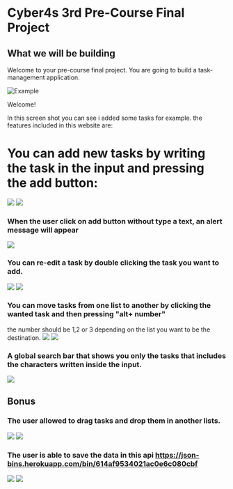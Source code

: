 # Cyber4s 3rd Pre-Course Final Project

## What we will be building

Welcome to your pre-course final project. You are going to build a task-management application.

![Example](image/webpage.png)

Welcome!

In this screen shot you can see i added some tasks for example.
the features included in this website are:

# You can add new tasks by writing the task in the input and pressing the add button:

![](image/addbutton.png) ![](image/afteraddtask.png)

### When the user click on add button without type a text, an alert message will appear

![](image/alert.png)

### You can re-edit a task by double clicking the task you want to add.

![](image/dblclick.png) ![](image/edittask.png)

### You can move tasks from one list to another by clicking the wanted task and then pressing "alt+ number"

the number should be 1,2 or 3 depending on the list you want to be the destination.
![](image/beforeAltNum.png) ![](image/afterAltNum.png)

### A global search bar that shows you only the tasks that includes the characters written inside the input.

![](image/search.png)

## Bonus

### The user allowed to drag tasks and drop them in another lists.

![](image/dragAndDrop.png) ![](image/afterDragAndDrop.png)

### The user is able to save the data in this api https://json-bins.herokuapp.com/bin/614af9534021ac0e6c080cbf

![](image/loader.png) ![](image/dataApi.png)
